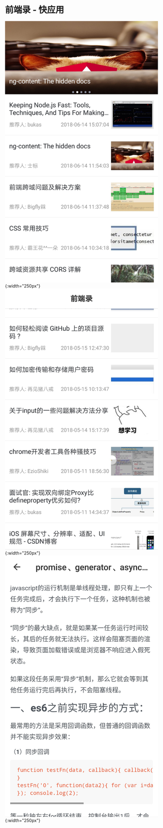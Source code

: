# 前端录 - 快应用

![前端录](./screenshot/1.jpg){:width="250px"} ![前端录](./screenshot/2.jpg){:width="250px"} ![前端录](./screenshot/3.jpg){:width="250px"}